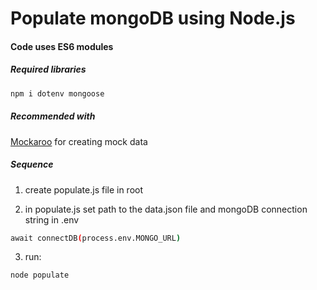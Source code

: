 # Populate mongoDB using Node.js

#### Code uses ES6 modules

##### Required libraries

```sh
npm i dotenv mongoose
```

##### Recommended with

[Mockaroo](https://www.mockaroo.com/) for creating mock data

##### Sequence

1. create populate.js file in root

2. in populate.js set path to the data.json file and mongoDB connection string in .env

```sh
await connectDB(process.env.MONGO_URL)
```

3. run:

```sh
node populate
```
